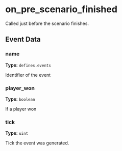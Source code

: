 # on_pre_scenario_finished

Called just before the scenario finishes.

## Event Data

### name

**Type:** `defines.events`

Identifier of the event

### player_won

**Type:** `boolean`

If a player won

### tick

**Type:** `uint`

Tick the event was generated.

